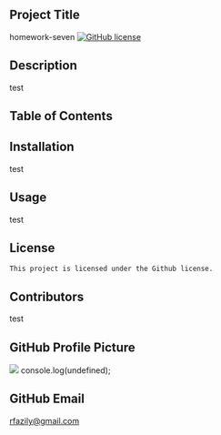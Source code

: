 
## Project Title
homework-seven
[![GitHub license](https://img.shields.io/badge/license-Github-blue.svg)](https://github.com/undefined/h-o-m-e-w-o-r-k---s-e-v-e-n)
## Description
test

## Table of Contents

## Installation
test

## Usage
test

## License

    This project is licensed under the Github license.
    

## Contributors
test

## GitHub Profile Picture
<img src="undefined">
console.log(undefined);

## GitHub Email
rfazily@gmail.com